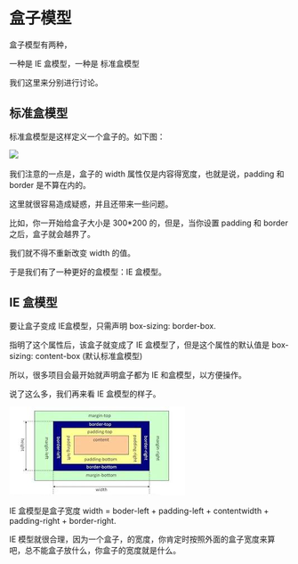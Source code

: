# 盒子模型

盒子模型有两种，    

一种是 IE 盒模型，一种是 标准盒模型     

我们这里来分别进行讨论。    

## 标准盒模型

 标准盒模型是这样定义一个盒子的。如下图：    

 ![](./assets/boxcommon.jpg)    

 我们注意的一点是，盒子的 width 属性仅是内容得宽度，也就是说，padding 和 border 是不算在内的。    

 这里就很容易造成疑惑，并且还带来一些问题。    

 比如，你一开始给盒子大小是 300*200 的，但是，当你设置 padding 和 border 之后，盒子就会越界了。    

 我们就不得不重新改变 width 的值。     

 于是我们有了一种更好的盒模型：IE 盒模型。    

 ## IE 盒模型

 要让盒子变成 IE盒模型，只需声明 box-sizing: border-box.    

 指明了这个属性后，该盒子就变成了 IE 盒模型了，但是这个属性的默认值是 box-sizing: content-box (默认标准盒模型)     

 所以，很多项目会最开始就声明盒子都为 IE 和盒模型，以方便操作。     

 说了这么多，我们再来看 IE 盒模型的样子。    

 ![](./assets/boxie.jpg)    

 IE 盒模型是盒子宽度 width = boder-left + padding-left + contentwidth + padding-right + border-right.     

 IE 模型就很合理，因为一个盒子，的宽度，你肯定时按照外面的盒子宽度来算吧，总不能盒子放什么，你盒子的宽度就是什么。    

 

